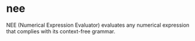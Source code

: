 # nee
NEE (Numerical Expression Evaluator) evaluates any numerical expression that complies with its context-free grammar.
